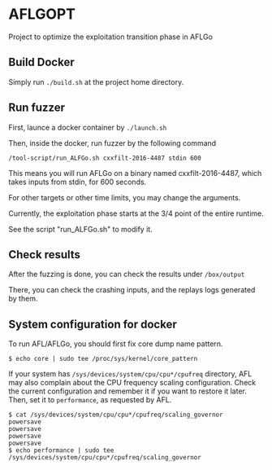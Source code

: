 # AFLGOPT
Project to optimize the exploitation transition phase in AFLGo

## Build Docker
Simply run ``` ./build.sh ``` at the project home directory.

## Run fuzzer
First, launce a docker container by ``` ./launch.sh ```

Then, inside the docker, run fuzzer by the following command
```
/tool-script/run_ALFGo.sh cxxfilt-2016-4487 stdin 600
```
This means you will run AFLGo on a binary named cxxfilt-2016-4487, which takes inputs from stdin, for 600 seconds.

For other targets or other time limits, you may change the arguments.

Currently, the exploitation phase starts at the 3/4 point of the entire runtime.

See the script "run_ALFGo.sh" to modify it.

## Check results
After the fuzzing is done, you can check the results under ``` /box/output ```

There, you can check the crashing inputs, and the replays logs generated by them.


## System configuration for docker

To run AFL/AFLGo, you should first fix core dump name pattern.
```
$ echo core | sudo tee /proc/sys/kernel/core_pattern
```

If your system has `/sys/devices/system/cpu/cpu*/cpufreq` directory, AFL may
also complain about the CPU frequency scaling configuration. Check the current
configuration and remember it if you want to restore it later. Then, set it to
`performance`, as requested by AFL.
```
$ cat /sys/devices/system/cpu/cpu*/cpufreq/scaling_governor
powersave
powersave
powersave
powersave
$ echo performance | sudo tee /sys/devices/system/cpu/cpu*/cpufreq/scaling_governor
```

